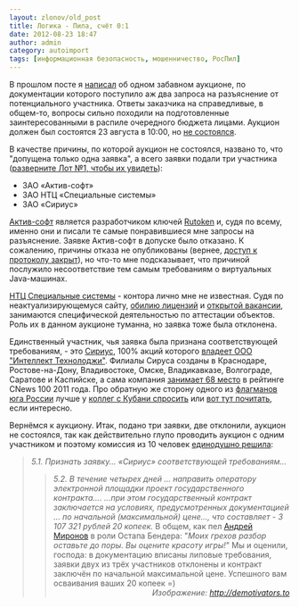 ```yaml
---
layout: zlonov/old_post
title: Логика - Пила, счёт 0:1
date: 2012-08-23 18:47
author: admin
category: autoimport
tags: [информационная безопасность, мошенничество, РосПил]
---
```

В прошлом посте я <a href="/2012/08/kickbackers_against_logic_or_underwater_token/">написал</a> об одном забавном аукционе, по документации которого поступило аж два запроса на разъяснение от потенциального участника. Ответы заказчика на справедливые, в общем-то, вопросы сильно походили на подготовленные заинтересованными в распиле очередного бюджета лицами. Аукцион должен был состоятся 23 августа в 10:00, но <a href="http://www.etp-micex.ru/auction/market/response-view/id/111141/part-request/2/all/1/">не состоялся</a>.

В качестве причины, по которой аукцион не состоялся, названо то, что "допущена только одна заявка", а всего заявки подали три участника (<a href="http://zakupki.gov.ru/pgz/public/action/orders/info/commission_work_result/show?notificationId=3937254">разверните Лот №1, чтобы их увидеть</a>):
<ul>
	<li>ЗАО «Актив-софт»</li>
	<li>ЗАО НТЦ «Специальные системы»</li>
	<li>ЗАО «Сириус»</li>
</ul>
<a href="http://www.aktiv-company.ru/company/">Актив-софт</a> является разработчиком ключей <a href="http://www.rutoken.ru/products/rutokends/">Rutoken</a> и, судя по всему, именно они и писали те самые понравившиеся мне запросы на разъяснение. Заявке Актив-софт в допуске было отказано. К сожалению, причины отказа не опубликованы (вернее, <a href="http://www.etp-micex.ru/upload/documents/auction/protocols/13454751963823.doc">доступ к протоколу закрыт</a>), но что-то мне подсказывает, что причиной послужило несоответствие тем самым требованиям о виртуальных Java-машинах.

<a href="http://spsyst.ru/">НТЦ Специальные системы</a> - контора лично мне не известная. Судя по неактуализирующемуся сайту, <a href="http://spsyst.ru/default.aspx?ctrl=licslst">обилию лицензий</a> и <a href="http://hh.ru/vacancy/6393922">открытой вакансии</a>, занимаются специфической деятельностью по аттестации объектов. Роль их в данном аукционе туманна, но заявка тоже была отклонена.

Единственный участник, чья заявка была признана соответствующей требованиям, - это <a href="http://www.itsirius.ru/index.php/about-us">Сириус</a>, 100% акций которого <a href="http://www.etp-micex.ru/upload/documents/organisation/13294745706635.pdf">владеет ООО "Интеллект Технолоджи"</a>. Филиалы Сируса созданы в Краснодаре, Ростове-на-Дону, Владивостоке, Омске, Владикавказе, Волгограде, Саратове и Каспийске, а сама компания <a href="http://www.itsirius.ru/index.php/menu-level-top/236-zao-sirius-v-rejtinge-cnews-100">занимает 68 место</a> в рейтинге CNews 100 2011 года. Про обратную же сторону одного из <a href="http://www.itsirius.ru/index.php/menu-level-top/244-sirius-v-rejtinge-krupnejshikh-it-kompanij-yuga-rossii">флагманов юга России</a> лучше у <a href="http://www.itsec.pro/2012/05/blog-post_11.html">коллег с Кубани спросить</a> или <a href="http://salovichas.narod.ru/">вот тут почитать</a>, если интересно.

Вернёмся к аукциону. Итак, подано три заявки, две отклонили, аукцион не состоялся, так как действительно глупо проводить аукцион с одним участником и поэтому комиссия из 10 человек <a href="http://www.etp-micex.ru/upload/documents/auction/protocols/13457005183752.docx">единодушно решила</a>:
<blockquote><i>5.1. Признать заявку... «Сириус» соответствующей требованиям...</i>
<blockquote><i></i><i>5.2. В течение четырех дней ... направить оператору электронной площадки проект государственного контракта.... ...при этом государственный контракт заключается на условиях, предусмотренных документацией ... по начальной (максимальной) цене..., что составляет - 3 107 321 рублей 20 копеек.</i>
В общем, как пел <a href="http://www.youtube.com/watch?v=ckeNJ7IAxqc">Андрей Миронов</a> в роли Остапа Бендера: "<i>Моих грехов разбор оставьте до поры. Вы оцените красоту игры!</i>" Мы и оценили, господа: в документацию вписаны липовые требования, заявки двух из трёх участников отклонены и контракт заключён по начальной максимальной цене. Успешного вам осваивания ваших 20 копеек =)
<div style="text-align: right;"><i>Изображение: <a href="http://demotivators.to/">http://demotivators.to</a></i></div>
